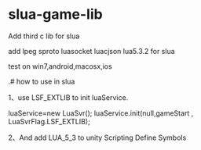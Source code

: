 ﻿# slua-game-lib

Add third c lib for slua

add lpeg sproto luasocket luacjson lua5.3.2 for slua

test on win7,android,macosx,ios

.# how to use in slua

1、use LSF_EXTLIB to init luaService.

  luaService=new LuaSvr();
	luaService.init(null,gameStart , LuaSvrFlag.LSF_EXTLIB);
	
2、And add LUA_5_3 to unity Scripting Define Symbols

